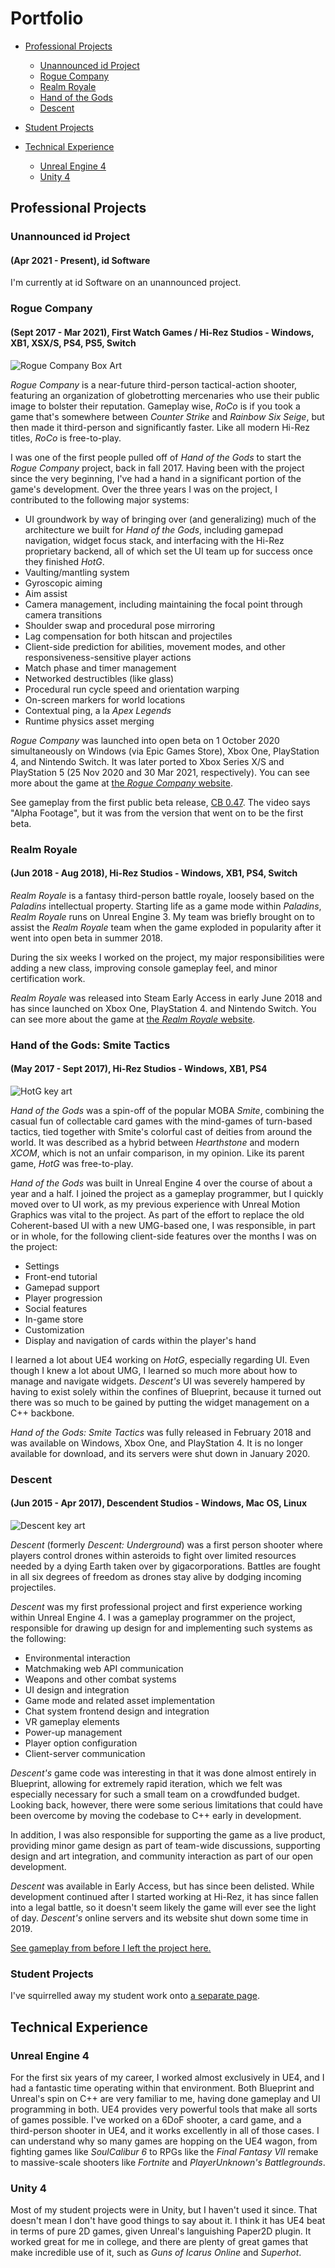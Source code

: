 # Portfolio

* [Professional Projects](#professional-projects)
  * [Unannounced id Project](#unannounced-id-project)
  * [Rogue Company](#rogue-company)
  * [Realm Royale](#realm-royale)
  * [Hand of the Gods](#hand-of-the-gods-smite-tactics)
  * [Descent](#descent)

* [Student Projects](#student-projects)

* [Technical Experience](#technical-experience)
  * [Unreal Engine 4](#unreal-engine-4)
  * [Unity 4](#unity-4)

## Professional Projects

### Unannounced id Project
#### (Apr 2021 - Present), id Software

I'm currently at id Software on an unannounced project.

### Rogue Company
#### (Sept 2017 - Mar 2021), First Watch Games / Hi-Rez Studios - Windows, XB1, XSX/S, PS4, PS5, Switch

![Rogue Company Box Art](/images/NewRoCoLogo.png "Rogue Company Logo")

*Rogue Company* is a near-future third-person tactical-action shooter, featuring an organization of globetrotting mercenaries who use their public image to bolster their reputation.  Gameplay wise, *RoCo* is if you took a game that's somewhere between *Counter Strike* and *Rainbow Six Seige*, but then made it third-person and significantly faster.  Like all modern Hi-Rez titles, *RoCo* is free-to-play.

I was one of the first people pulled off of *Hand of the Gods* to start the *Rogue Company* project, back in fall 2017.  Having been with the project since the very beginning, I've had a hand in a significant portion of the game's development.  Over the three years I was on the project, I contributed to the following major systems:

* UI groundwork by way of bringing over (and generalizing) much of the architecture we built for *Hand of the Gods*, including gamepad navigation, widget focus stack, and interfacing with the Hi-Rez proprietary backend, all of which set the UI team up for success once they finished *HotG*.
* Vaulting/mantling system
* Gyroscopic aiming
* Aim assist
* Camera management, including maintaining the focal point through camera transitions
* Shoulder swap and procedural pose mirroring
* Lag compensation for both hitscan and projectiles
* Client-side prediction for abilities, movement modes, and other responsiveness-sensitive player actions
* Match phase and timer management
* Networked destructibles (like glass)
* Procedural run cycle speed and orientation warping
* On-screen markers for world locations
* Contextual ping, a la *Apex Legends*
* Runtime physics asset merging

*Rogue Company* was launched into open beta on 1 October 2020 simultaneously on Windows (via Epic Games Store), Xbox One, PlayStation 4, and Nintendo Switch.  It was later ported to Xbox Series X/S and PlayStation 5 (25 Nov 2020 and 30 Mar 2021, respectively).  You can see more about the game at [the *Rogue Company* website](https://www.roguecompany.com).

See gameplay from the first public beta release, [CB 0.47](https://www.youtube.com/watch?v=ZaapvrT2ni4).  The video says "Alpha Footage", but it was from the version that went on to be the first beta.

### Realm Royale
#### (Jun 2018 - Aug 2018), Hi-Rez Studios - Windows, XB1, PS4, Switch

*Realm Royale* is a fantasy third-person battle royale, loosely based on the *Paladins* intellectual property.  Starting life as a game mode within *Paladins*, *Realm Royale* runs on Unreal Engine 3.  My team was briefly brought on to assist the *Realm Royale* team when the game exploded in popularity after it went into open beta in summer 2018.

During the six weeks I worked on the project, my major responsibilities were adding a new class, improving console gameplay feel, and minor certification work.

*Realm Royale* was released into Steam Early Access in early June 2018 and has since launched on Xbox One, PlayStation 4. and Nintendo Switch.  You can see more about the game at [the *Realm Royale* website](https://www.realmroyale.com/).

### Hand of the Gods: Smite Tactics
#### (May 2017 - Sept 2017), Hi-Rez Studios - Windows, XB1, PS4
![HotG key art](/images/HotGSplash.png "Hand of the Gods Key Art")

*Hand of the Gods* was a spin-off of the popular MOBA *Smite*, combining the casual fun of collectable card games with the mind-games of turn-based tactics, tied together with Smite's colorful cast of deities from around the world.  It was described as a hybrid between *Hearthstone* and modern *XCOM*, which is not an unfair comparison, in my opinion.  Like its parent game, *HotG* was free-to-play.

*Hand of the Gods* was built in Unreal Engine 4 over the course of about a year and a half.  I joined the project as a gameplay programmer, but I quickly moved over to UI work, as my previous experience with Unreal Motion Graphics was vital to the project.  As part of the effort to replace the old Coherent-based UI with a new UMG-based one, I was responsible, in part or in whole, for the following client-side features over the months I was on the project:

* Settings
* Front-end tutorial
* Gamepad support
* Player progression
* Social features
* In-game store
* Customization
* Display and navigation of cards within the player's hand

I learned a lot about UE4 working on *HotG*, especially regarding UI.  Even though I knew a lot about UMG, I learned so much more about how to manage and navigate widgets.  *Descent's* UI was severely hampered by having to exist solely within the confines of Blueprint, because it turned out there was so much to be gained by putting the widget management on a C++ backbone.

*Hand of the Gods: Smite Tactics* was fully released in February 2018 and was available on Windows, Xbox One, and PlayStation 4.  It is no longer available for download, and its servers were shut down in January 2020.

### Descent
#### (Jun 2015 - Apr 2017), Descendent Studios - Windows, Mac OS, Linux
![Descent key art](/images/DescentAction.jpg "Deep within Charon, a Torch and Predator face off.")

*Descent* (formerly *Descent: Underground*) was a first person shooter where players control drones within asteroids to fight over limited resources needed by a dying Earth taken over by gigacorporations.  Battles are fought in all six degrees of freedom as drones stay alive by dodging incoming projectiles.

*Descent* was my first professional project and first experience working within Unreal Engine 4.  I was a gameplay programmer on the project, responsible for drawing up design for and implementing such systems as the following:

* Environmental interaction
* Matchmaking web API communication
* Weapons and other combat systems
* UI design and integration
* Game mode and related asset implementation
* Chat system frontend design and integration
* VR gameplay elements
* Power-up management
* Player option configuration
* Client-server communication

*Descent's* game code was interesting in that it was done almost entirely in Blueprint, allowing for extremely rapid iteration, which we felt was especially necessary for such a small team on a crowdfunded budget.  Looking back, however, there were some serious limitations that could have been overcome by moving the codebase to C++ early in development.

In addition, I was also responsible for supporting the game as a live product, providing minor game design as part of team-wide discussions, supporting design and art integration, and community interaction as part of our open development.

*Descent* was available in Early Access, but has since been delisted.  While development continued after I started working at Hi-Rez, it has since fallen into a legal battle, so it doesn't seem likely the game will ever see the light of day.  *Descent's* online servers and its website shut down some time in 2019.

[See gameplay from before I left the project here.](https://www.youtube.com/watch?v=MiGZi3fufEA)

### Student Projects
I've squirrelled away my student work onto [a separate page](/studentportfolio).

## Technical Experience  

### Unreal Engine 4
For the first six years of my career, I worked almost exclusively in UE4, and I had a fantastic time operating within that environment.  Both Blueprint and Unreal's spin on C++ are very familiar to me, having done gameplay and UI programming in both.  UE4 provides very powerful tools that make all sorts of games possible.  I've worked on a 6DoF shooter, a card game, and a third-person shooter in UE4, and it works excellently in all of those cases.  I can understand why so many games are hopping on the UE4 wagon, from fighting games like *SoulCalibur 6* to RPGs like the *Final Fantasy VII* remake to massive-scale shooters like *Fortnite* and *PlayerUnknown's Battlegrounds*.

### Unity 4
Most of my student projects were in Unity, but I haven't used it since.  That doesn't mean I don't have good things to say about it.  I think it has UE4 beat in terms of pure 2D games, given Unreal's languishing Paper2D plugin.  It worked great for me in college, and there are plenty of great games that make incredible use of it, such as *Guns of Icarus Online* and *Superhot*.